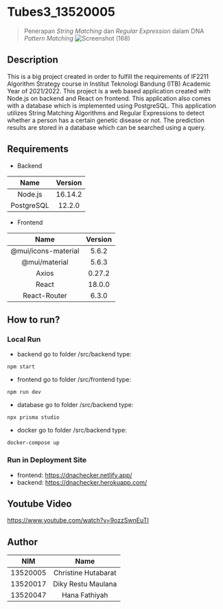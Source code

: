 ﻿# Tubes3_13520005

> Penerapan _String Matching_ dan _Regular Expression_ dalam DNA _Pattern Matching_
![Screenshot (168)](https://user-images.githubusercontent.com/40686115/165985478-2ee0ab89-e1c3-4e1d-941f-c2d9ad5f5db3.png)


## Description
This is a big project created in order to fulfill the requirements of IF2211 Algorithm Strategy course in Institut Teknologi Bandung (ITB) Academic Year of 2021/2022. This project is a web based application created with Node.js on backend and React on frontend. This application also comes with a database which is implemented using PostgreSQL. This application utilizes String Matching Algorithms and Regular Expressions to detect whether a person has a certain genetic disease or not. The prediction results are stored in a database which can be searched using a query.

## Requirements

- Backend

| Name | Version |
| :---: | :---: |
| Node.js | 16.14.2 |
| PostgreSQL | 12.2.0 |

- Frontend

| Name | Version |
| :---: | :---: |
| @mui/icons-material | 5.6.2 |
| @mui/material | 5.6.3 |
| Axios | 0.27.2 |
| React | 18.0.0 |
| React-Router | 6.3.0 |

## How to run?

### Local Run
- backend
go to folder /src/backend
type:
```shell
npm start
```
- frontend
go to folder /src/frontend
type:
```shell
npm run dev
```
- database
go to folder /src/backend
type:
```shell
npx prisma studio
```
- docker
go to folder /src/backend
type:
```shell
docker-compose up
```

### Run in Deployment Site
- frontend:
  https://dnachecker.netlify.app/
- backend:
  https://dnachecker.herokuapp.com/
  
## Youtube Video
https://www.youtube.com/watch?v=9ozzSwnEuTI

## Author
|   NIM    | Name                |
| :---: | :---: |
| 13520005 | Christine Hutabarat |
| 13520017 | Diky Restu Maulana  |
| 13520047 | Hana Fathiyah       |
